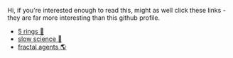 Hi, if you're interested enough to read this, might as well click these links - they are far more interesting than this github profile.
- [5 rings 🧿](https://en.wikipedia.org/wiki/The_Book_of_Five_Rings) 
- [slow science 🔭](http://slow-science.org/)
- [fractal agents 🌎](https://www.lesswrong.com/posts/i3BTagvt3HbPMx6PN/embedded-agency-full-text-version)
